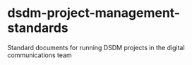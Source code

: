 # dsdm-project-management-standards
Standard documents for running DSDM projects in the digital communications team

